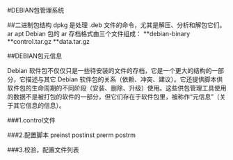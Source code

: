 #DEBIAN包管理系统

##二进制包结构
    dpkg 是处理 .deb 文件的命令，尤其是解压、分析和解包它们。 
    ar 
    apt 
Debian 包的 ar 存档格式由三个文件组成： 
**debian-binary
**control.tar.gz
**data.tar.gz


##DEBIAN包元信息


Debian 软件包不仅仅只是一些待安装的文件的存档，它是一个更大的结构的一部分，它描述与其它 Debian 软件包的关系（依赖、冲突、建议）。它还提供脚本供软件包的生命周期的不同阶段（安装、删除、升级）使用。这些供包管理工具使用的数据不是被打包的软件的一部分，但它们存在于软件包里，被称作“元信息”（关于其它信息的信息）。

###1.control文件


###2.配置脚本
preinst postinst prerm postrm


###3.校验，配置文件列表
